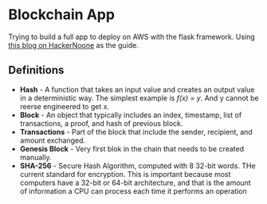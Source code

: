 # Blockchain App
Trying to build a full app to deploy on AWS with the flask framework. Using [this blog on HackerNoone](https://hackernoon.com/learn-blockchains-by-building-one-117428612f46) as the guide.

## Definitions
* **Hash** - A function that takes an input value and creates an output value in a deterministic way. The simplest example is *f(x) = y*. And y cannot be reerse engineered to get x.
* **Block** - An object that typically includes an index, timestamp, list of transactions, a proof, and hash of previous block.
* **Transactions** - Part of the block that include the sender, recipient, and amount exchanged.
* **Genesis Block** - Very first blok in the chain that needs to be created manually.
* **SHA-256** - Secure Hash Algorithm, computed with 8 32-bit words. THe current standard for encryption. This is important because most computers have a 32-bit or 64-bit architecture, and that is the amount of information a CPU can process each time it performs an operation
